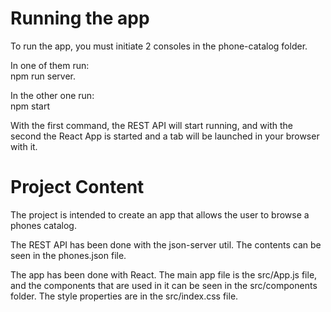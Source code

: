 # Running the app

To run the app, you must initiate 2 consoles in the phone-catalog folder.

In one of them run:  
npm run server.

In the other one run:  
npm start

With the first command, the REST API will start running, and with the second the React App is started and a tab
will be launched in your browser with it.

# Project Content

The project is intended to create an app that allows the user to browse a phones catalog.

The REST API has been done with the json-server util. The contents can be seen in the phones.json file.

The app has been done with React. The main app file is the src/App.js file, and the components that are used in it can be seen in the src/components folder. The style properties are in the src/index.css file.
